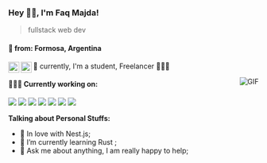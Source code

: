 ### Hey 👋🏽, I'm Faq Majda!

> fullstack web dev

#### 📍 from: Formosa, Argentina

<a href="https://www.linkedin.com/in/facundo-majda-678750252/">
  <img align="left" alt="faq's LinkdeIN" width="22px" src="https://cdn.jsdelivr.net/npm/simple-icons@v3/icons/linkedin.svg" />
</a>

<a href="https://www.instagram.com/">
  <img align="left" alt="faq's Instagram" width="22px" src="https://cdn.jsdelivr.net/npm/simple-icons@v3/icons/instagram.svg" />
</a>


🚀 currently, I'm a student, Freelancer 👨🏽‍💻

  <img align="right" alt="GIF" src="https://media.giphy.com/media/836HiJc7pgzy8iNXCn/giphy.gif" />
  

#### 👨🏻‍💻 Currently working on:

<a href="https://nestjs.com/"><img src="https://img.icons8.com/color/48/000000/nestjs.png"/></a>
<a href="https://www.javascript.com/"><img src="https://img.icons8.com/color/48/000000/javascript.png"/></a>
<a href="https://reactjs.org/"><img src="https://img.icons8.com/color/48/000000/react-native.png"/></a>
<a href="https://www.typescriptlang.org/"><img src="https://img.icons8.com/color/48/000000/typescript.png"/></a>
<a href="https://nodejs.org/"><img src="https://img.icons8.com/color/48/000000/nodejs.png"/></a>
<a href="https://www.mongodb.com/"><img src="https://img.icons8.com/color/48/000000/mongodb.png"/></a>
<a href="https://www.npmjs.com/"><img src="https://img.icons8.com/color/48/000000/npm.png"/></a>



**Talking about Personal Stuffs:**

- 🌱 In love with Nest.js;
- 🤔 I’m currently learning Rust ;
- 💬 Ask me about anything, I am really happy to help;  

